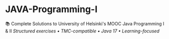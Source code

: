 # JAVA-Programming-I
📚 Complete Solutions to University of Helsinki's MOOC Java Programming I &amp; II *Structured exercises • TMC-compatible • Java 17 • Learning-focused*
